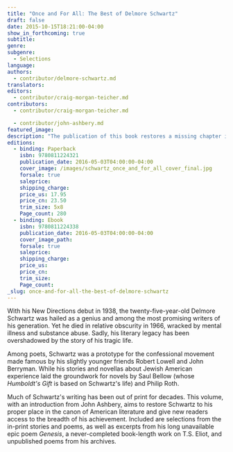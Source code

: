 ```yaml
---
title: "Once and For All: The Best of Delmore Schwartz"
draft: false
date: 2015-10-15T18:21:00-04:00
show_in_forthcoming: true
subtitle:
genre:
subgenre:
  - Selections
language:
authors:
  - contributor/delmore-schwartz.md
translators:
editors:
  - contributor/craig-morgan-teicher.md
contributors:
  - contributor/craig-morgan-teicher.md

  - contributor/john-ashbery.md
featured_image:
description: "The publication of this book restores a missing chapter in the history of twentieth-century American literature "
editions:
  - binding: Paperback
    isbn: 9780811224321
    publication_date: 2016-05-03T04:00:00-04:00
    cover_image: /images/schwartz_once_and_for_all_cover_final.jpg
    forsale: true
    saleprice:
    shipping_charge:
    price_us: 17.95
    price_cn: 23.50
    trim_size: 5x8
    Page_count: 280
  - binding: Ebook
    isbn: 9780811224338
    publication_date: 2016-05-03T04:00:00-04:00
    cover_image_path:
    forsale: true
    saleprice:
    shipping_charge:
    price_us:
    price_cn:
    trim_size:
    Page_count:
_slug: once-and-for-all-the-best-of-delmore-schwartz
---
```


With his New Directions debut in 1938, the twenty-five-year-old Delmore Schwartz was hailed as a genius and among the most promising writers of his generation. Yet he died in relative obscurity in 1966, wracked by mental illness and substance abuse. Sadly, his literary legacy has been overshadowed by the story of his tragic life.

Among poets, Schwartz was a prototype for the confessional movement made famous by his slightly younger friends Robert Lowell and John Berryman. While his stories and novellas about Jewish American experience laid the groundwork for novels by Saul Bellow (whose _Humboldt's Gift_ is based on Schwartz's life) and Philip Roth.

Much of Schwartz's writing has been out of print for decades. This volume, with an introduction from John Ashbery, aims to restore Schwartz to his proper place in the canon of American literature and give new readers access to the breadth of his achievement. Included are selections from the in-print stories and poems, as well as excerpts from his long unavailable epic poem _Genesis_, a never-completed book-length work on T.S. Eliot, and unpublished poems from his archives.


